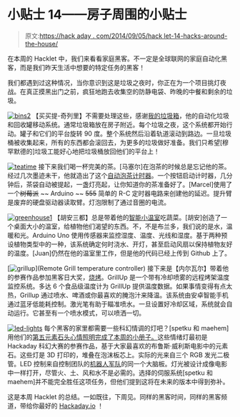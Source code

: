 # 小贴士 14——房子周围的小贴士

> 原文:[https://hack aday . com/2014/09/05/hack let-14-hacks-around-the-house/](https://hackaday.com/2014/09/05/hacklet-14-hacks-around-the-house/)

在本周的 Hacklet 中，我们来看看家庭黑客。不一定是全球联网的家庭自动化黑客，而是我们昨天生活中想要的特定任务的黑客！

我们都遇到过这种情况，当你意识到这是垃圾之夜时，你正在为一个项目挑灯夜战。在真正摸黑出门之前，疯狂地跑去收集空的防静电袋、昨晚的中餐和剩余的垃圾。

[![bins2](../Images/c25834c89e800606b665128f6ea1bb2b.png)](http://hackaday.io/project/2870) 【买买提-奇列里】不需要处理这些，感谢[我的垃圾箱](http://hackaday.io/project/2870)，他的自动化垃圾和回收罐移动系统。通常垃圾箱放在房子附近。每个垃圾之夜，这个系统都开始行动。罐子和它们的平台旋转 90 度。整个系统然后沿着轨道滚动到路边。一旦垃圾桶被收集起来，所有的东西都会滚回去，为更多的垃圾做好准备。我们只希望[穆罕默德的]垃圾工能好心地把垃圾桶放回他们的平台上！

[![teatime](../Images/255e8705cfc9a0197c8ce853244dd3f1.png)](http://hackaday.io/project/2707) 接下来我们喝一杯完美的茶。[马塞尔]在泡茶的时候总是忘记他的茶。经过几次墨迹未干，他就造出了这个[自动泡茶计时器](http://hackaday.io/project/2707)。一个按钮启动计时器，几分钟后，茶袋自动被提起，一盏灯亮起，让你知道你的茶准备好了。[Marcel]使用了一个~~树莓派~~ ~~ Arduino ~~ ~~555~~ 简单的 R-C 定时器电路来创建他的延迟。提升臂是废弃的硬盘驱动器读取臂。灯泡限制了通过音圈的电流。

[![greenhouse1](../Images/e36fa95e99c29ad337098b64a5d575ff.png)](http://hackaday.io/project/1608) 【胡安三都】总是带着他的[智能小温室](http://hackaday.io/project/1608)吃蔬菜。[胡安]创造了一个桌面大小的温室，给植物他们渴望的东西。不，不是布兰多，我们说的是水，温暖和光。Arduino Uno 使用传感器来监控湿度、温度、光线和湿度。基于两种预设植物类型中的一种，该系统确定何时浇水、开灯，甚至启动风扇以保持植物友好的温度。[Juan]仍然在他的温室里工作，但是他的代码已经上传到 Github 上了。

[![grillup](../Images/954eab0c7a6f9ba122f775aa2e8c516e.png)](Remote Grill temperature controller) 接下来是【内尔瓦尔】带着他的参赛作品参加黑客日大奖，[烧烤](http://hackaday.io/project/2346)。GrillUp 是一个带有冷却喷雾的远程烤架温度监控系统。多达 6 个食品级温度计为 GrillUp 提供温度数据。如果事情变得有点太热，Grillup 通过喷水、啤酒或你最喜欢的腌泡汁来降温。该系统由安卓智能手机通过蓝牙低能耗控制。激光笔有助于瞄准喷水。一旦设置好冷却区域，系统就会自动运行。它甚至有一个喷水模式，可以喷洒一切。

[![led-lights](../Images/7a5e022ed6f61f205613629a99446cae.png)](http://hackaday.io/project/802) 每个黑客的家里都需要一些科幻情调的灯吧？[spetku 和 maehem]用他们的[第五元素石头心情照明完成了本周的小册子。](http://hackaday.io/project/802-Fifth-Element-Stone-Mood-Lighting)这些情绪灯最初是 Hackaday 科幻大赛的参赛作品，基于大家最喜欢的布鲁斯·威利斯电影中的元素石。这些灯是 3D 打印的，堆叠在泡沫板芯上。实际的光来自三个 RGB 发光二极管。LED 控制来自控制团队的[机器人军队](http://hackaday.com/2013/11/29/build-and-control-your-own-robot-army/)的同一个大脑板。灯光被设计成像电影中一样打开，尽管火、土、风和水不是必需的。选择的伺服系统[spetku 和 maehem]并不能完全胜任这项任务，但他们提到这将在未来的版本中得到弥补。

这是本周 Hacklet 的总结。一如既往，下周见。同样的黑客时间，同样的黑客频道，带给你最好的 [Hackaday.io](http://hackaday.io/) ！
